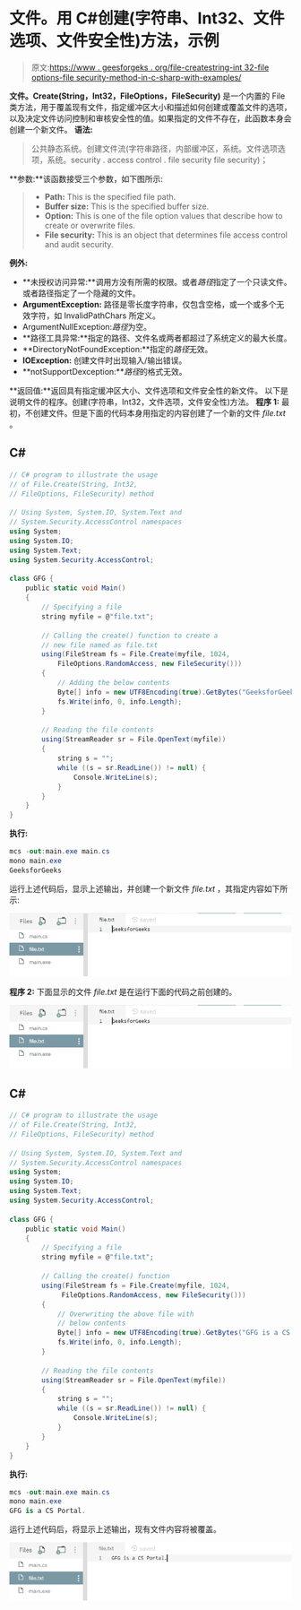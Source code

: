 # 文件。用 C#创建(字符串、Int32、文件选项、文件安全性)方法，示例

> 原文:[https://www . geesforgeks . org/file-createstring-int 32-file options-file security-method-in-c-sharp-with-examples/](https://www.geeksforgeeks.org/file-createstring-int32-fileoptions-filesecurity-method-in-c-sharp-with-examples/)

**文件。Create(String，Int32，FileOptions，FileSecurity)** 是一个内置的 File 类方法，用于覆盖现有文件，指定缓冲区大小和描述如何创建或覆盖文件的选项，以及决定文件访问控制和审核安全性的值。如果指定的文件不存在，此函数本身会创建一个新文件。
**语法:**

> 公共静态系统。创建文件流(字符串路径，内部缓冲区，系统。文件选项选项，系统。security . access control . file security file security)；

**参数:**该函数接受三个参数，如下图所示:

> *   **Path:** This is the specified file path.
> *   **Buffer size:** This is the specified buffer size.
> *   **Option:** This is one of the file option values that describe how to create or overwrite files.
> *   **File security:** This is an object that determines file access control and audit security.

**例外:**

*   **未授权访问异常:**调用方没有所需的权限。或者*路径*指定了一个只读文件。或者路径指定了一个隐藏的文件。
*   **ArgumentException:** 路径是零长度字符串，仅包含空格，或一个或多个无效字符，如 InvalidPathChars 所定义。
*   ArgumentNullException:*路径*为空。
*   **路径工具异常:**指定的路径、文件名或两者都超过了系统定义的最大长度。
*   **DirectoryNotFoundException:**指定的*路径*无效。
*   **IOException:** 创建文件时出现输入/输出错误。
*   **notSupportDexception:***路径*的格式无效。

**返回值:**返回具有指定缓冲区大小、文件选项和文件安全性的新文件。
以下是说明文件的程序。创建(字符串，Int32，文件选项，文件安全性)方法。
**程序 1:** 最初，不创建文件。但是下面的代码本身用指定的内容创建了一个新的文件 *file.txt* 。

## C#

```cs
// C# program to illustrate the usage
// of File.Create(String, Int32, 
// FileOptions, FileSecurity) method

// Using System, System.IO, System.Text and
// System.Security.AccessControl namespaces
using System;
using System.IO;
using System.Text;
using System.Security.AccessControl;

class GFG {
    public static void Main()
    {
        // Specifying a file
        string myfile = @"file.txt";

        // Calling the create() function to create a
        // new file named as file.txt
        using(FileStream fs = File.Create(myfile, 1024, 
            FileOptions.RandomAccess, new FileSecurity()))
        {
            // Adding the below contents
            Byte[] info = new UTF8Encoding(true).GetBytes("GeeksforGeeks");
            fs.Write(info, 0, info.Length);
        }

        // Reading the file contents
        using(StreamReader sr = File.OpenText(myfile))
        {
            string s = "";
            while ((s = sr.ReadLine()) != null) {
                Console.WriteLine(s);
            }
        }
    }
}
```

**执行:**

```cs
mcs -out:main.exe main.cs
mono main.exe
GeeksforGeeks
```

运行上述代码后，显示上述输出，并创建一个新文件 *file.txt* ，其指定内容如下所示:

![file.txt](img/6f445e326f7b13a6314034199fc0eb06.png)

**程序 2:** 下面显示的文件 *file.txt* 是在运行下面的代码之前创建的。

![file.txt](img/6f445e326f7b13a6314034199fc0eb06.png)

## C#

```cs
// C# program to illustrate the usage
// of File.Create(String, Int32, 
// FileOptions, FileSecurity) method

// Using System, System.IO, System.Text and
// System.Security.AccessControl namespaces
using System;
using System.IO;
using System.Text;
using System.Security.AccessControl;

class GFG {
    public static void Main()
    {
        // Specifying a file
        string myfile = @"file.txt";

        // Calling the create() function
        using(FileStream fs = File.Create(myfile, 1024,
             FileOptions.RandomAccess, new FileSecurity()))
        {
            // Overwriting the above file with
            // below contents
            Byte[] info = new UTF8Encoding(true).GetBytes("GFG is a CS Portal.");
            fs.Write(info, 0, info.Length);
        }

        // Reading the file contents
        using(StreamReader sr = File.OpenText(myfile))
        {
            string s = "";
            while ((s = sr.ReadLine()) != null) {
                Console.WriteLine(s);
            }
        }
    }
}
```

**执行:**

```cs
mcs -out:main.exe main.cs
mono main.exe
GFG is a CS Portal.
```

运行上述代码后，将显示上述输出，现有文件内容将被覆盖。

![](img/4bbfddbf9ee2542193b48e83bbd9a5dd.png)
